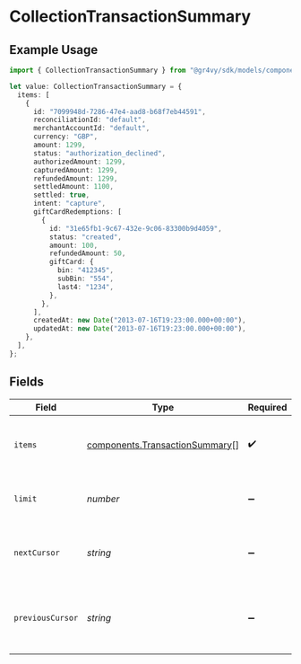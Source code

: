 # CollectionTransactionSummary

## Example Usage

```typescript
import { CollectionTransactionSummary } from "@gr4vy/sdk/models/components";

let value: CollectionTransactionSummary = {
  items: [
    {
      id: "7099948d-7286-47e4-aad8-b68f7eb44591",
      reconciliationId: "default",
      merchantAccountId: "default",
      currency: "GBP",
      amount: 1299,
      status: "authorization_declined",
      authorizedAmount: 1299,
      capturedAmount: 1299,
      refundedAmount: 1299,
      settledAmount: 1100,
      settled: true,
      intent: "capture",
      giftCardRedemptions: [
        {
          id: "31e65fb1-9c67-432e-9c06-83300b9d4059",
          status: "created",
          amount: 100,
          refundedAmount: 50,
          giftCard: {
            bin: "412345",
            subBin: "554",
            last4: "1234",
          },
        },
      ],
      createdAt: new Date("2013-07-16T19:23:00.000+00:00"),
      updatedAt: new Date("2013-07-16T19:23:00.000+00:00"),
    },
  ],
};
```

## Fields

| Field                                                                            | Type                                                                             | Required                                                                         | Description                                                                      | Example                                                                          |
| -------------------------------------------------------------------------------- | -------------------------------------------------------------------------------- | -------------------------------------------------------------------------------- | -------------------------------------------------------------------------------- | -------------------------------------------------------------------------------- |
| `items`                                                                          | [components.TransactionSummary](../../models/components/transactionsummary.md)[] | :heavy_check_mark:                                                               | A list of items returned for this request.                                       |                                                                                  |
| `limit`                                                                          | *number*                                                                         | :heavy_minus_sign:                                                               | The number of items for this page.                                               | 20                                                                               |
| `nextCursor`                                                                     | *string*                                                                         | :heavy_minus_sign:                                                               | The cursor pointing at the next page of items.                                   | ZXhhbXBsZTE                                                                      |
| `previousCursor`                                                                 | *string*                                                                         | :heavy_minus_sign:                                                               | The cursor pointing at the previous page of items.                               | Xkjss7asS                                                                        |